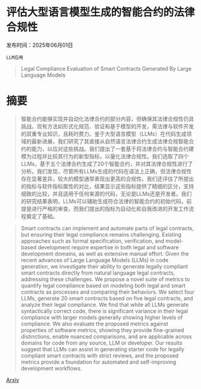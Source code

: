 # 评估大型语言模型生成的智能合约的法律合规性

发布时间：2025年06月01日

`LLM应用`

> Legal Compliance Evaluation of Smart Contracts Generated By Large Language Models

# 摘要

> 智能合约能够实现并自动化法律合约的部分内容，但确保其法律合规性仍具挑战。现有方法如形式化规范、验证和基于模型的开发，需法律与软件开发的双重专业知识，且耗时费力。鉴于大型语言模型（LLMs）在代码生成领域的最新进展，我们研究了其直接从自然语言法律合约生成法律合规智能合约的能力，以应对这些挑战。我们提出了一套基于将法律合约与智能合约建模为过程并比较其行为的新型指标，以量化法律合规性。我们选取了四个LLMs，基于五个法律合约生成了20个智能合约，并对其法律合规性进行了分析。我们发现，尽管所有LLMs生成的代码在语法上正确，但法律合规性存在显著差异，较大的模型通常表现出更高的合规性。我们还评估了所提出的指标与软件指标属性的对比，结果显示这些指标提供了精细的区分，支持细致的比较，并且适用于任何来源的代码，无论是LLMs还是开发者。我们的研究结果表明，LLMs可以辅助生成符合法律的智能合约的初始代码，前提是进行严格的审查，而我们提出的指标为自动化和自我改进的开发工作流程奠定了基础。

> Smart contracts can implement and automate parts of legal contracts, but ensuring their legal compliance remains challenging. Existing approaches such as formal specification, verification, and model-based development require expertise in both legal and software development domains, as well as extensive manual effort. Given the recent advances of Large Language Models (LLMs) in code generation, we investigate their ability to generate legally compliant smart contracts directly from natural language legal contracts, addressing these challenges. We propose a novel suite of metrics to quantify legal compliance based on modeling both legal and smart contracts as processes and comparing their behaviors. We select four LLMs, generate 20 smart contracts based on five legal contracts, and analyze their legal compliance. We find that while all LLMs generate syntactically correct code, there is significant variance in their legal compliance with larger models generally showing higher levels of compliance. We also evaluate the proposed metrics against properties of software metrics, showing they provide fine-grained distinctions, enable nuanced comparisons, and are applicable across domains for code from any source, LLM or developer. Our results suggest that LLMs can assist in generating starter code for legally compliant smart contracts with strict reviews, and the proposed metrics provide a foundation for automated and self-improving development workflows.

[Arxiv](https://arxiv.org/abs/2506.00943)